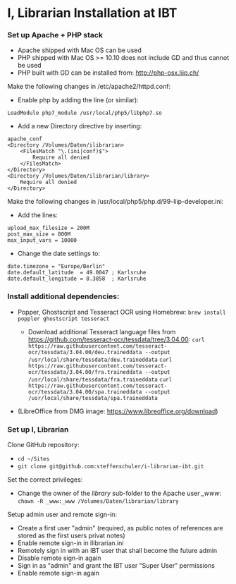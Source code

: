 # I, Librarian Installation at IBT

### Set up Apache + PHP stack

* Apache shipped with Mac OS can be used
* PHP shipped with Mac OS >= 10.10 does not include GD and thus cannot be used
* PHP built with GD can be installed from: http://php-osx.liip.ch/

Make the following changes in /etc/apache2/httpd.conf:

* Enable php by adding the line (or similar):

`LoadModule php7_module /usr/local/php5/libphp7.so`

* Add a new Directory directive by inserting:

```
apache_conf
<Directory /Volumes/Daten/ilibrarian>
    <FilesMatch "\.(ini|conf)$">
        Require all denied
    </FilesMatch>
</Directory>
<Directory /Volumes/Daten/ilibrarian/library>
    Require all denied
</Directory>
```

Make the following changes in /usr/local/php5/php.d/99-liip-developer.ini:

* Add the lines:

```
upload_max_filesize = 200M
post_max_size = 800M
max_input_vars = 10000
```

* Change the date settings to:

```
date.timezone = "Europe/Berlin"
date.default_latitude  = 49.0047 ; Karlsruhe
date.default_longitude = 8.3858  ; Karlsruhe
```

### Install additional dependencies:

* Popper, Ghostscript and Tesseract OCR using Homebrew:
  `brew install poppler ghostscript tesseract`
  
  * Download additional Tesseract language files from https://github.com/tesseract-ocr/tessdata/tree/3.04.00:
    `curl https://raw.githubusercontent.com/tesseract-ocr/tessdata/3.04.00/deu.traineddata --output /usr/local/share/tessdata/deu.traineddata`
    `curl https://raw.githubusercontent.com/tesseract-ocr/tessdata/3.04.00/fra.traineddata --output /usr/local/share/tessdata/fra.traineddata`
    `curl https://raw.githubusercontent.com/tesseract-ocr/tessdata/3.04.00/spa.traineddata --output /usr/local/share/tessdata/spa.traineddata`

* (LibreOffice from DMG image: https://www.libreoffice.org/download)

### Set up I, Librarian

Clone GitHub repository:

* `cd ~/Sites`
* `git clone git@github.com:steffenschuler/i-librarian-ibt.git`

Set the correct privileges:

* Change the owner of the *library* sub-folder to the Apache user *_www*:
  `chown -R _www:_www /Volumes/Daten/librarian/library`

Setup admin user and remote sign-in:

* Create a first user "admin" (required, as public notes of references are stored as the first users privat notes)
* Enable remote sign-in in ilibrarian.ini
* Remotely sign in with an IBT user that shall become the future admin
* Disable remote sign-in again
* Sign in as "admin" and grant the IBT user "Super User" permissions
* Enable remote sign-in again

